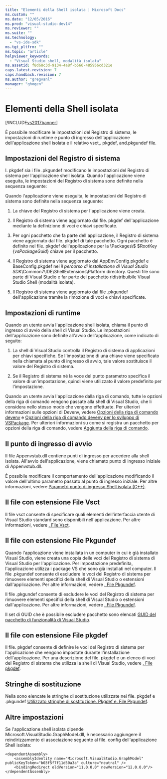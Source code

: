 ```yaml
---
title: "Elementi della Shell isolata | Microsoft Docs"
ms.custom: ""
ms.date: "12/05/2016"
ms.prod: "visual-studio-dev14"
ms.reviewer: ""
ms.suite: ""
ms.technology: 
  - "vs-ide-sdk"
ms.tgt_pltfrm: ""
ms.topic: "article"
helpviewer_keywords: 
  - "Visual Studio shell, modalità isolata"
ms.assetid: f8d68c3d-9134-4a8f-b566-485956cd321e
caps.latest.revision: 7
caps.handback.revision: 7
ms.author: "gregvanl"
manager: "ghogen"
---
```

# Elementi della Shell isolata
[!INCLUDE[vs2017banner](../code-quality/includes/vs2017banner.md)]

È possibile modificare le impostazioni del Registro di sistema, le impostazioni di runtime e punto di ingresso dell'applicazione dell'applicazione shell isolata e il relativo vsct,. pkgdef, and.pkgundef file.  
  
## Impostazioni del Registro di sistema  
 I. pkgdef sia i file .pkgundef modificano le impostazioni del Registro di sistema per l'applicazione shell isolata. Quando l'applicazione viene eseguita, le impostazioni del Registro di sistema sono definite nella sequenza seguente:  
  
 Quando l'applicazione viene eseguita, le impostazioni del Registro di sistema sono definite nella sequenza seguente:  
  
1.  La chiave del Registro di sistema per l'applicazione viene creata.  
  
2.  Il Registro di sistema viene aggiornato dal file. pkgdef dell'applicazione mediante la definizione di voci e chiavi specificate.  
  
3.  Per ogni pacchetto che fa parte dell'applicazione, il Registro di sistema viene aggiornato dal file. pkgdef di tale pacchetto. Ogni pacchetto è definito nel file. pkgdef dell'applicazione per la \\Packages\\$ $RootKey {*vsPackageGuid*} chiave per il pacchetto.  
  
4.  Il Registro di sistema viene aggiornato dal AppEnvConfig.pkgdef e BaseConfig.pkgdef nel *il percorso di installazione di Visual Studio SDK*\\Common7\\IDE\\ShellExtensions\\Platform directory. Questi file sono parte di Visual Studio e far parte del pacchetto ridistribuibile Visual Studio Shell \(modalità isolata\).  
  
5.  Il Registro di sistema viene aggiornato dal file .pkgundef dell'applicazione tramite la rimozione di voci e chiavi specificate.  
  
## Impostazioni di runtime  
 Quando un utente avvia l'applicazione shell isolata, chiama il punto di ingresso di avvio della shell di Visual Studio. Le impostazioni dell'applicazione sono definite all'avvio dell'applicazione, come indicato di seguito:  
  
1.  La shell di Visual Studio controlla il Registro di sistema di applicazioni per chiavi specifiche. Se l'impostazione di una chiave viene specificato nella chiamata al punto di ingresso di avvio, tale valore sostituisce il valore del Registro di sistema.  
  
2.  Se il Registro di sistema né la voce del punto parametro specifica il valore di un'impostazione, quindi viene utilizzato il valore predefinito per l'impostazione.  
  
 Quando un utente avvia l'applicazione dalla riga di comando, tutte le opzioni della riga di comando vengono passate alla shell di Visual Studio, che li considera nello stesso modo che vengono effettuate. Per ulteriori informazioni sulle opzioni di Devenv, vedere [Opzioni della riga di comando devenv](../ide/reference/devenv-command-line-switches.md) e [Opzioni della riga di comando devenv per lo sviluppo di VSPackage](../extensibility/devenv-command-line-switches-for-vspackage-development.md). Per ulteriori informazioni su come si registra un pacchetto per opzioni della riga di comando, vedere [Aggiunta della riga di comando](../extensibility/adding-command-line-switches.md).  
  
## Il punto di ingresso di avvio  
 Il file Appenvstub.dll contiene punti di ingresso per accedere alla shell isolata. All'avvio dell'applicazione, viene chiamato punto di ingresso iniziale di Appenvstub.dll.  
  
 È possibile modificare il comportamento dell'applicazione modificando il valore dell'ultimo parametro passato al punto di ingresso iniziale. Per altre informazioni, vedere [Parametri punto di ingresso Shell isolata \(C\+\+\)](../extensibility/isolated-shell-entry-point-parameters-cpp.md).  
  
## Il file con estensione File Vsct  
 Il file vsct consente di specificare quali elementi dell'interfaccia utente di Visual Studio standard sono disponibili nell'applicazione. Per altre informazioni, vedere [. File Vsct](../extensibility/modifying-the-isolated-shell-by-using-the-dot-vsct-file.md).  
  
## Il file con estensione File Pkgundef  
 Quando l'applicazione viene installata in un computer in cui è già installato Visual Studio, viene creata una copia delle voci del Registro di sistema di Visual Studio per l'applicazione. Per impostazione predefinita, l'applicazione utilizza i package VS che sono già installati nel computer. Il file .pkgundef consente di escludere le voci del Registro di sistema per rimuovere elementi specifici della shell di Visual Studio o estensioni dall'applicazione. Per altre informazioni, vedere [. File Pkgundef](../extensibility/modifying-the-isolated-shell-by-using-the-dot-pkgundef-file.md).  
  
 Il file .pkgundef consente di escludere le voci del Registro di sistema per rimuovere elementi specifici della shell di Visual Studio o estensioni dall'applicazione. Per altre informazioni, vedere [. File Pkgundef](../extensibility/modifying-the-isolated-shell-by-using-the-dot-pkgundef-file.md).  
  
 Il set di GUID che è possibile escludere pacchetto sono elencati [GUID del pacchetto di funzionalità di Visual Studio](../extensibility/package-guids-of-visual-studio-features.md).  
  
## Il file con estensione File pkgdef  
 Il file. pkgdef consente di definire le voci del Registro di sistema per l'applicazione che vengono impostate durante l'installazione dell'applicazione. Per una descrizione del file. pkgdef e un elenco di voci del Registro di sistema che utilizza la shell di Visual Studio, vedere [. File pkgdef](../extensibility/modifying-the-isolated-shell-by-using-the-dot-pkgdef-file.md).  
  
## Stringhe di sostituzione  
 Nella sono elencate le stringhe di sostituzione utilizzate nei file. pkgdef e .pkgundef [Utilizzato stringhe di sostituzione. Pkgdef e. File Pkgundef](../extensibility/substitution-strings-used-in-dot-pkgdef-and-dot-pkgundef-files.md).  
  
## Altre impostazioni  
 Se l'applicazione shell isolata dipende Microsoft.VisualStudio.GraphModel.dll, è necessario aggiungere il reindirizzamento di associazione seguente al file. config dell'applicazione Shell isolata:  
  
```  
<dependentAssembly>  
    <assemblyIdentity name="Microsoft.VisualStudio.GraphModel" publicKeyToken="b03f5f7f11d50a3a" culture="neutral" />  
    <bindingRedirect oldVersion="11.0.0.0" newVersion="12.0.0.0"/>  
</dependentAssembly>  
  
```
